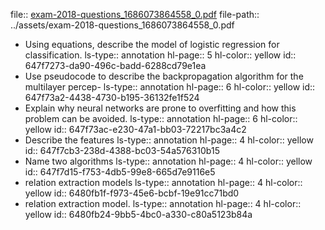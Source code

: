 file:: [exam-2018-questions_1686073864558_0.pdf](../assets/exam-2018-questions_1686073864558_0.pdf)
file-path:: ../assets/exam-2018-questions_1686073864558_0.pdf

- Using equations, describe the model of logistic regression for classification.
  ls-type:: annotation
  hl-page:: 5
  hl-color:: yellow
  id:: 647f7273-da90-496c-badd-6288cd79e1ea
- Use pseudocode to describe the backpropagation algorithm for the multilayer percep-
  ls-type:: annotation
  hl-page:: 6
  hl-color:: yellow
  id:: 647f73a2-4438-4730-b195-36132fe1f524
- Explain why neural networks are prone to overfitting and how this problem can be avoided. 
  ls-type:: annotation
  hl-page:: 6
  hl-color:: yellow
  id:: 647f73ac-e230-47a1-bb03-72217bc3a4c2
- Describe the features 
  ls-type:: annotation
  hl-page:: 4
  hl-color:: yellow
  id:: 647f7cb3-238d-4388-bc03-54a576310b15
- Name two algorithms 
  ls-type:: annotation
  hl-page:: 4
  hl-color:: yellow
  id:: 647f7d15-f753-4db5-99e8-665d7e9116e5
- relation extraction models
  ls-type:: annotation
  hl-page:: 4
  hl-color:: yellow
  id:: 6480fb1f-f973-45e6-bcbf-19e91cc71bd0
- relation extraction model.
  ls-type:: annotation
  hl-page:: 4
  hl-color:: yellow
  id:: 6480fb24-9bb5-4bc0-a330-c80a5123b84a